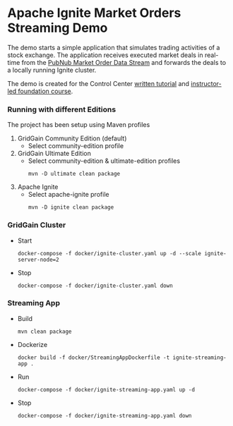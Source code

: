# Apache Ignite Market Orders Streaming Demo

The demo starts a simple application that simulates trading activities of a stock exchange. The application receives
executed
market deals in real-time from the
[PubNub Market Order Data Stream](https://www.pubnub.com/developers/realtime-data-streams/financial-securities-market-orders/)
and forwards the deals to a locally running Ignite cluster.

The demo is created for the Control
Center [written tutorial](https://www.gridgain.com/docs/tutorials/management-monitoring/overview)
and [instructor-led foundation course](https://www.gridgain.com/products/services/training/how-monitor-and-manage-apache-ignite-gridgain-control-center).

### Running with different Editions

The project has been setup using Maven profiles

1. GridGain Community Edition (default)
    - Select community-edition profile
2. GridGain Ultimate Edition
    - Select community-edition & ultimate-edition profiles
      ```shell
      mvn -D ultimate clean package
      ```
3. Apache Ignite
    - Select apache-ignite profile
      ```shell
      mvn -D ignite clean package
      ```

### GridGain Cluster

* Start
    ```shell
    docker-compose -f docker/ignite-cluster.yaml up -d --scale ignite-server-node=2
    ```
* Stop
    ```shell
    docker-compose -f docker/ignite-cluster.yaml down
    ```

### Streaming App

* Build
    ```shell
    mvn clean package
    ```
* Dockerize
    ```shell
    docker build -f docker/StreamingAppDockerfile -t ignite-streaming-app .
    ```
* Run
    ```shell
    docker-compose -f docker/ignite-streaming-app.yaml up -d
    ```
* Stop
    ```shell
    docker-compose -f docker/ignite-streaming-app.yaml down
    ```
